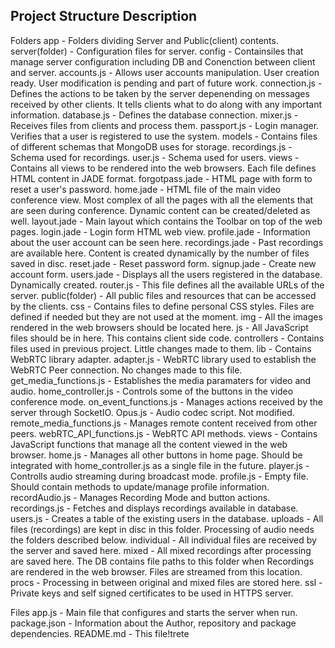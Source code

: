 
## Project  Structure Description

Folders
app - Folders dividing Server and Public(client) contents.
  server(folder) - Configuration files for server.
    config - Containsiles that manage server configuration including DB and Conenction between client and server.
      accounts.js   - Allows user accounts manipulation. User creation ready. User modification is pending and part of future work.
      connection.js - Defines the actions to be taken by the server depenending on messages received by other clients. It tells clients what to do along with any important information.
      database.js   - Defines the database connection.
      mixer.js      - Receives files from clients and process them.
      passport.js   - Login manager. Verifies that a user is registered to use the system.
    models - Contains files of different schemas that MongoDB uses for storage.
      recordings.js - Schema used for recordings.
      user.js       - Schema used for users.
    views  - Contains all views to be rendered into the web browsers. Each file defines HTML content in JADE format.
      forgotpass.jade - HTML page with form to reset a user's password.
      home.jade       - HTML file of the main video conference view. Most complex of all the pages with all the elements that are seen during conference. Dynamic content can be created/deleted as well.
      layout.jade     - Main layout which contains the Toolbar on top of the web pages.
      login.jade      - Login form HTML web view.
      profile.jade    - Information about the user account can be seen here.
      recordings.jade - Past recordings are available here. Content is created dynamically by the number of files saved in disc.
      reset.jade      - Reset password form.
      signup.jade     - Create new account form.
      users.jade      - Displays all the users registered in the database. Dynamically created.
    router.js - This file defines all the available URLs of the server.
  public(folder) - All public files and resources that can be accessed by the clients.
    css - Contains files to define personal CSS styles. Files are defined if needed but they are not used at the moment.
    img - All the images rendered in the web browsers should be located here.
    js  - All JavaScript files should be in here. This contains client side code.
      controllers - Contains files used in previous project. Little changes made to them.
        lib - Contains WebRTC library adapter.
          adapter.js - WebRTC library used to establish the WebRTC Peer connection. No changes made to this file.
        get_media_functions.js - Establishes the media paramaters for video and audio.
        home_controller.js     - Controls some of the buttons in the video conference mode.
        on_event_functions.js  - Manages actions received by the server through SocketIO.
        Opus.js                - Audio codec script. Not modified.
        remote_media_functions.js - Manages remote content received from other peers.
        webRTC_API_functions.js   - WebRTC API methods.
      views - Contains JavaScript functions that manage all the content viewed in the web browser.
        home.js        - Manages all other buttons in home page. Should be integrated with home_controller.js as a single file in the future.
        player.js      - Controlls audio streaming during broadcast mode.
        profile.js     - Empty file. Should contain methods to update/manage profile information.
        recordAudio.js - Manages Recording Mode and button actions.
        recordings.js  - Fetches and displays recordings available in database.
        users.js       - Creates a table of the existing users in the database.
    uploads - All files (recordings) are kept in disc in this folder. Processing of audio needs the folders described below.
      individual - All individual files are received by the server and saved here.
      mixed      - All mixed recordings after processing are saved here. The DB contains file paths to this folder when Recordings are rendered in the web browser. Files are streamed from this location.
      procs      - Processing in between original and mixed files are stored here.
ssl - Private keys and self signed certificates to be used in HTTPS server.

Files
app.js - Main file that configures and starts the server when run.
package.json - Information about the Author, repository and package dependencies.
README.md - This file!trete
